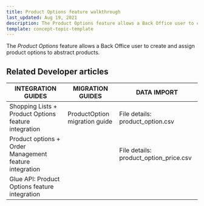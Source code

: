 ```yaml
---
title: Product Options feature walkthrough
last_updated: Aug 19, 2021
description: The Product Options feature allows a Back Office user to create and assign product options to abstract products.
template: concept-topic-template
---
```


The _Product Options_ feature allows a Back Office user to create and assign product options to abstract products.

<!--
To learn more about the feature and to find out how end users use it, see [Product Options feature overview](https://documentation.spryker.com/docs/product-options-feature-overview) for business users.
-->



## Related Developer articles

|INTEGRATION GUIDES  | MIGRATION GUIDES  | DATA IMPORT |
|---------|---------|---------|
| Shopping Lists + Product Options feature integration  | ProductOption migration guide  |File details: product_option.csv |
| Product options + Order Management feature integration  | | File details: product_option_price.csv |
| Glue API: Product Options feature integration  | | |
